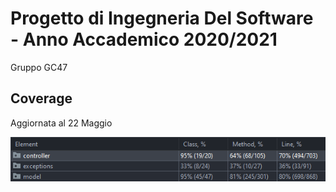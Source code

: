 # Progetto di Ingegneria Del Software - Anno Accademico 2020/2021
Gruppo GC47
## Coverage
Aggiornata al 22 Maggio
<p>
  <img src="/utilities/coverage/coverage 28-05.png">
</p>
